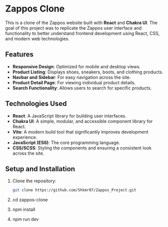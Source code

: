 # Zappos Clone

This is a clone of the Zappos website built with **React** and **Chakra UI**. The goal of this project was to replicate the Zappos user interface and functionality to better understand frontend development using React, CSS, and modern web technologies.

## Features

- **Responsive Design**: Optimized for mobile and desktop views.
- **Product Listing**: Displays shoes, sneakers, boots, and clothing products.
- **Navbar and Sidebar**: For easy navigation across the site.
- **Product Detail Page**: For viewing individual product details.
- **Search Functionality**: Allows users to search for specific products.

## Technologies Used

- **React**: A JavaScript library for building user interfaces.
- **Chakra UI**: A simple, modular, and accessible component library for React.
- **Vite**: A modern build tool that significantly improves development experience.
- **JavaScript (ES6)**: The core programming language.
- **CSS/SCSS**: Styling the components and ensuring a consistent look across the site.

## Setup and Installation

1. Clone the repository:
   ```bash
   git clone https://github.com/Shkmr07/Zappos_Project.git

2. cd zappos-clone

3. npm install

4. npm run dev

